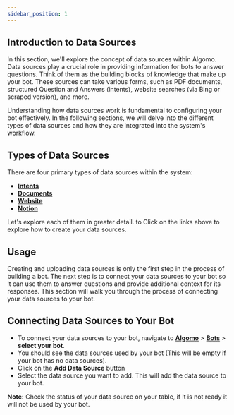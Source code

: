 ```yaml
---
sidebar_position: 1
---
```


## Introduction to Data Sources

In this section, we'll explore the concept of data sources within Algomo. Data sources play a crucial role in providing information for bots to answer questions. Think of them as the building blocks of knowledge that make up your bot. These sources can take various forms, such as PDF documents, structured Question and Answers (intents), website searches (via Bing or scraped version), and more.

Understanding how data sources work is fundamental to configuring your bot effectively. In the following sections, we will delve into the different types of data sources and how they are integrated into the system's workflow.

## Types of Data Sources

There are four primary types of data sources within the system:

- [**Intents**](./Types/Intents.md)
- [**Documents**](./Types/Documents.md)
- [**Website**](./Types/Website.md)
- [**Notion**](./Types/Notion.md)

Let's explore each of them in greater detail. to Click on the links above to explore how to create your data sources.

## Usage

Creating and uploading data sources is only the first step in the process of building a bot. The next step is to connect your data sources to your bot so it can use them to answer questions and provide additional context for its responses. This section will walk you through the process of connecting your data sources to your bot.

## Connecting Data Sources to Your Bot

- To connect your data sources to your bot, navigate to [**Algomo**](https://app.algomo.com/) > [**Bots**](https://app.algomo.com/bots) > **select your bot**.
- You should see the data sources used by your bot (This will be empty if your bot has no data sources).
- Click on the **Add Data Source** button
- Select the data source you want to add. This will add the data source to your bot.

**Note:** Check the status of your data source on your table, if it is not ready it will not be used by your bot.
